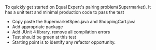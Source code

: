 To quickly get started on Equal Expert's pairing problem(Supermarket). It has a unit test and minimal production code to pass the test

- Copy paste the SupermarketSpec.java and ShoppingCart.java
- Add appropriate package
- Add JUnit 4 library, remove all compilation errors
- Test should be green at this test
- Starting point is to identify any refactor opportunity.

